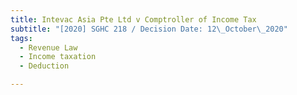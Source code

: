 ```yaml
---
title: Intevac Asia Pte Ltd v Comptroller of Income Tax
subtitle: "[2020] SGHC 218 / Decision Date: 12\_October\_2020"
tags:
  - Revenue Law
  - Income taxation
  - Deduction

---
```

